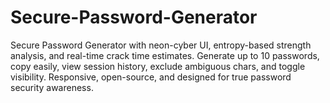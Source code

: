 # Secure-Password-Generator
Secure Password Generator with neon-cyber UI, entropy-based strength analysis, and real-time crack time estimates. Generate up to 10 passwords, copy easily, view session history, exclude ambiguous chars, and toggle visibility. Responsive, open-source, and designed for true password security awareness.
